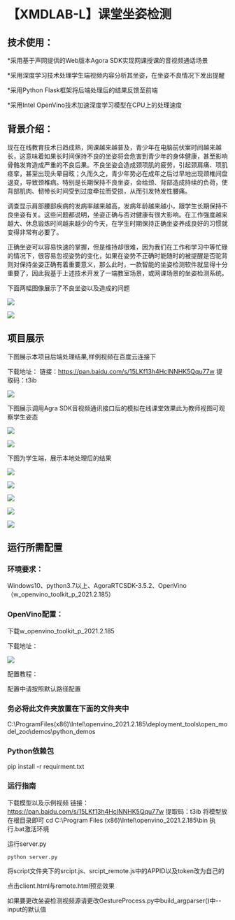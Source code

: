# 【XMDLAB-L】课堂坐姿检测

## 技术使用：

*采用基于声网提供的Web版本Agora SDK实现网课授课的音视频通话场景

*采用深度学习技术处理学生端视频内容分析其坐姿，在坐姿不良情况下发出提醒

*采用Python Flask框架将后端处理后的结果反馈至前端

*采用Intel OpenVino技术加速深度学习模型在CPU上的处理速度

## 背景介绍：

​		现在在线教育技术日趋成熟，网课越来越普及，青少年在电脑前伏案时间越来越长，这意味着如果长时间保持不良的坐姿将会危害到青少年的身体健康，甚至影响骨骼发育造成严重的不良后果。不良坐姿会造成颈项肌的疲劳，引起颈肩痛、项肌痉挛，甚至出现头晕目眩；久而久之，青少年势必在成年之后过早地出现颈椎间盘退变，导致颈椎病。特别是长期保持不良坐姿，会给颈、背部造成持续的负荷，使背部肌肉、韧带长时间受到过度牵拉而受损，从而引发特发性腰痛。

​		调查显示肩部腰部疾病的发病率越来越高，发病年龄越来越小，跟学生长期保持不良坐姿有关。这些问题都说明，坐姿正确与否对健康有很大影响。在工作强度越来越大、休息锻炼时间越来越少的今天，在学生时期保持正确坐姿养成良好的习惯就变得非常有必要了。

​		正确坐姿可以容易快速的掌握，但是维持却很难，因为我们在工作和学习中等忙碌的情况下，很容易忽视姿势的变化，如果在姿势不正确时能随时的被提醒是否驼背则对保持坐姿正确有着重要意义，那么此时，一款智能的坐姿检测软件就显得十分重要了，因此我基于上述技术开发了一端教室场景，或网课场景的坐姿检测系统。

下面两幅图像展示了不良坐姿以及造成的问题

![](img/1.png)

![](img/2.png)

## 项目展示		

下图展示本项目后端处理结果,样例视频在百度云连接下

下载地址：
链接：https://pan.baidu.com/s/15LKf13h4HcINNHK5Qqu77w 
提取码：t3ib 

![](img/3.png)

下图展示调用Agra SDK音视频通讯接口后的模拟在线课堂效果此为教师视图可观察学生姿态

![](img/run5.png)

![](img/run6.png)

下图为学生端，展示本地处理后的结果

![](img/run7.png)

![](img/run1.png)

![](img/run2.png)

![](img/run3.png)

![](img/run4.png)

## 运行所需配置

### 环境要求：

Windows10、python3.7以上、AgoraRTCSDK-3.5.2、OpenVino（w_openvino_toolkit_p_2021.2.185）

### OpenVino配置：

下载w_openvino_toolkit_p_2021.2.185

下载地址：[](https://software.intel.com/content/www/us/en/develop/tools/openvino-toolkit/download.html?operatingsystem=windowfpga&distributions=webdownload&options=offline)

![](img/4.png)

配置教程：[](https://blog.csdn.net/fbj_bai/article/details/105686234)

配置中请按照默认路径配置

### 务必将此文件夹放置在下面的文件夹中

C:\ProgramFiles(x86)\Intel\openvino_2021.2.185\deployment_tools\open_model_zoo\demos\python_demos

### Python依赖包

pip install -r requirment.txt

### 运行指南
下载模型以及示例视频
链接：https://pan.baidu.com/s/15LKf13h4HcINNHK5Qqu77w 
提取码：t3ib 
将模型放在根目录即可
cd C:\Program Files (x86)\Intel\openvino_2021.2.185\bin 执行.bat激活环境

运行server.py

`python server.py`

将script文件夹下的srcipt.js、srcipt_remote.js中的APPID以及token改为自己的

点击client.html与remote.html预览效果

如果要更改坐姿检测视频源请更改GestureProcess.py中build_argparser()中--input的默认值
